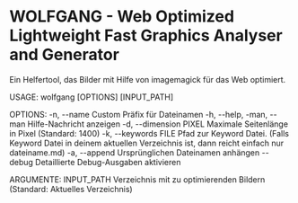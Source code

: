 # WOLFGANG - Web Optimized Lightweight Fast Graphics Analyser and Generator

Ein Helfertool, das Bilder mit Hilfe von imagemagick für das Web optimiert.

USAGE: wolfgang [OPTIONS] [INPUT_PATH]

OPTIONS:
-n, --name Custom Präfix für Dateinamen
-h, --help, -man, --man Hilfe-Nachricht anzeigen
-d, --dimension PIXEL Maximale Seitenlänge in Pixel (Standard: 1400)
-k, --keywords FILE Pfad zur Keyword Datei.
(Falls Keyword Datei in deinem aktuellen Verzeichnis ist,
dann reicht einfach nur dateiname.md)
-a, --append Ursprünglichen Dateinamen anhängen
--debug Detaillierte Debug-Ausgaben aktivieren

ARGUMENTE:
INPUT_PATH Verzeichnis mit zu optimierenden Bildern
(Standard: Aktuelles Verzeichnis)
